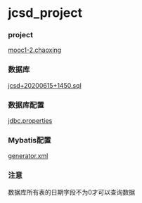 # jcsd_project
### project
[mooc1-2.chaoxing](https://mooc1-2.chaoxing.com/nodedetailcontroller/visitnodedetail?courseId=203555797&knowledgeId=333520490)

### 数据库
[jcsd+20200615+1450.sql](src/resource/jcsd+20200615+1450.sql)

### 数据库配置
[jdbc.properties](src/main/resources/jdbc.properties)

### Mybatis配置
[generator.xml](src/resource/generator.xml)

### 注意
数据库所有表的日期字段不为0才可以查询数据